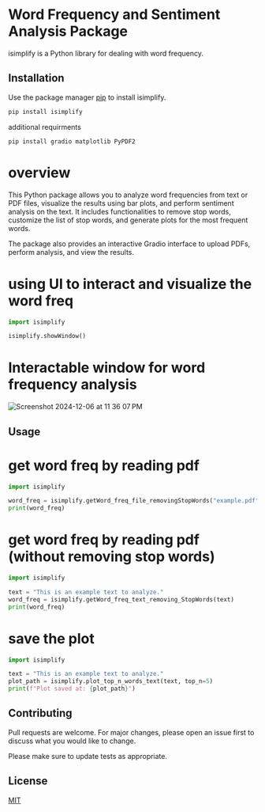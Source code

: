 # Word Frequency and Sentiment Analysis Package

isimplify is a Python library for dealing with word frequency.

## Installation

Use the package manager [pip](https://pip.pypa.io/en/stable/) to install isimplify.

```bash
pip install isimplify
```
additional requirments
```
pip install gradio matplotlib PyPDF2

```


# overview
 This Python package allows you to analyze word frequencies from text or PDF files, visualize the results using bar plots, and perform sentiment analysis on the text. It includes functionalities to remove stop words, customize the list of stop words, and generate plots for the most frequent words.

The package also provides an interactive Gradio interface to upload PDFs, perform analysis, and view the results.

# using UI to interact and visualize the word freq
```python
import isimplify

isimplify.showWindow()

```
# Interactable window for word frequency analysis

![Screenshot 2024-12-06 at 11 36 07 PM](https://github.com/user-attachments/assets/782dc6cd-89f1-4832-9539-a800908429fb)



## Usage
# get word freq by reading pdf 

```python
import isimplify

word_freq = isimplify.getWord_freq_file_removingStopWords("example.pdf")
print(word_freq)

```
# get word freq by reading pdf (without removing stop words)

```python
import isimplify

text = "This is an example text to analyze."
word_freq = isimplify.getWord_freq_text_removing_StopWords(text)
print(word_freq)


```
# save the plot
```python
import isimplify

text = "This is an example text to analyze."
plot_path = isimplify.plot_top_n_words_text(text, top_n=5)
print(f"Plot saved at: {plot_path}")

```



## Contributing

Pull requests are welcome. For major changes, please open an issue first
to discuss what you would like to change.

Please make sure to update tests as appropriate.

## License

[MIT](https://choosealicense.com/licenses/mit/)

